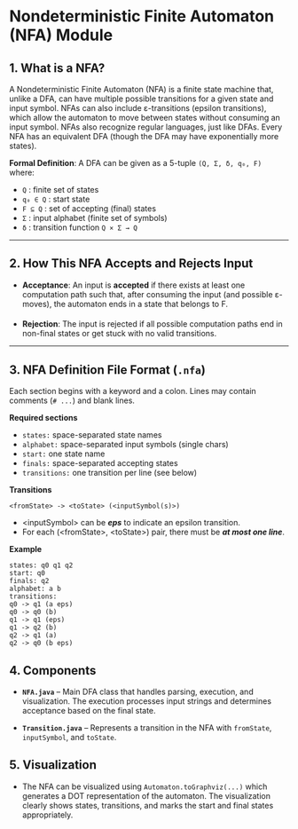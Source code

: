 # Nondeterministic Finite Automaton (NFA) Module

## 1. What is a NFA?

A Nondeterministic Finite Automaton (NFA) is a finite state machine that, unlike a DFA, can have multiple possible transitions for a given state and input symbol.
NFAs can also include ε-transitions (epsilon transitions), which allow the automaton to move between states without consuming an input symbol.
NFAs also recognize regular languages, just like DFAs. Every NFA has an equivalent DFA (though the DFA may have exponentially more states).

**Formal Definition**: A DFA can be given as a 5-tuple `(Q, Σ, δ, q₀, F)` where:
- `Q` : finite set of states
- `q₀ ∈ Q` : start state
- `F ⊆ Q` : set of accepting (final) states
- `Σ` : input alphabet (finite set of symbols)
- `δ` : transition function `Q × Σ → Q`

---

## 2. How This NFA Accepts and Rejects Input

- **Acceptance**: An input is **accepted** if there exists at least one computation path such that, after consuming the input (and possible ε-moves), the automaton ends in a state that belongs to F.
####
- **Rejection**: The input is rejected if all possible computation paths end in non-final states or get stuck with no valid transitions.

---

## 3. NFA Definition File Format (`.nfa`)

Each section begins with a keyword and a colon. Lines may contain comments (`# ...`) and blank lines.

**Required sections**
- `states:` space-separated state names
- `alphabet:` space-separated input symbols (single chars)
- `start:` one state name
- `finals:` space-separated accepting states
- `transitions:` one transition per line (see below)

**Transitions**
```
<fromState> -> <toState> (<inputSymbol(s)>)
```
- \<inputSymbol> can be ***eps*** to indicate an epsilon transition.
- For each (\<fromState>, \<toState>) pair, there must be ***at most one line***.

**Example**
```text
states: q0 q1 q2
start: q0
finals: q2
alphabet: a b
transitions:
q0 -> q1 (a eps)
q0 -> q0 (b)
q1 -> q1 (eps)
q1 -> q2 (b)
q2 -> q1 (a)
q2 -> q0 (b eps)
```

## 4. Components
- **`NFA.java`** – Main DFA class that handles parsing, execution, and visualization. The execution processes input strings and determines acceptance based on the final state.

- **`Transition.java`** – Represents a transition in the NFA with `fromState`, `inputSymbol`, and `toState`.

## 5. Visualization
- The NFA can be visualized using `Automaton.toGraphviz(...)` which generates a DOT representation of the automaton. The visualization clearly shows states, transitions, and marks the start and final states appropriately.
